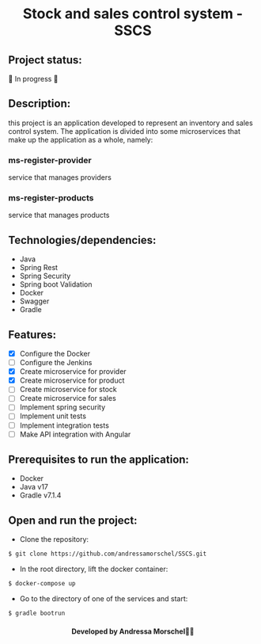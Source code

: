 <h1 align="center">Stock and sales control system - SSCS</h1>

<h2>Project status:</h2>🚀 In progress 🚧

## Description:
this project is an application developed to represent an inventory and sales control system. The application is divided into some microservices that make up the application as a whole, namely:
### ms-register-provider
service that manages providers
### ms-register-products
service that manages products
## Technologies/dependencies:
* Java
* Spring Rest
* Spring Security
* Spring boot Validation
* Docker
* Swagger
* Gradle

## Features:
- [x] Configure the Docker
- [ ] Configure the Jenkins
- [x] Create microservice for provider
- [x] Create microservice for product
- [ ] Create microservice for stock
- [ ] Create microservice for sales
- [ ] Implement spring security
- [ ] Implement unit tests
- [ ] Implement integration tests
- [ ] Make API integration with Angular

## Prerequisites to run the application:
- Docker
- Java v17
- Gradle v7.1.4
## Open and run the project:
- Clone the repository:
```bash
$ git clone https://github.com/andressamorschel/SSCS.git
```
- In the root directory, lift the docker container:
```bash
$ docker-compose up
```
- Go to the directory of one of the services and start:
```bash
$ gradle bootrun
```
<h4 align="center">Developed by Andressa Morschel👩‍💻</h4>
